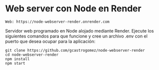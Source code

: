 # Web server con Node en Render
```
Web: https://node-webserver-render.onrender.com
```
Servidor web programado en Node alojado mediante Render. Ejecute los siguientes comandos para que funcione y cree un archivo .env con el puerto que desea ocupar para la aplicación:

```
git clone https://github.com/gcastrogomez/node-webserver-render
cd node-webserver-render
npm install
npm start
```
